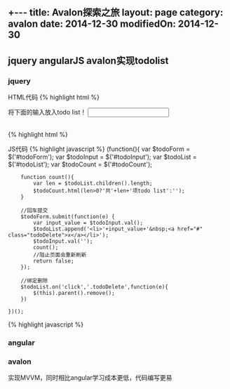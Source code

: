 +---
title: Avalon探索之旅
layout: page
category: avalon
date: 2014-12-30
modifiedOn: 2014-12-30
---

## jquery angularJS avalon实现todolist

### jquery
HTML代码
{% highlight html %}
    <!DOCTYPE html>
    <html lang="en">
    <head>
        <meta charset="UTF-8">
        <title>todo list</title>
        <link rel="stylesheet" href="../style/bootstrap.css">
    </head>
    <body>
        <div class="container">
            <div class="row">
                <div class="col-md-5">
                    <form action="" id="todoForm">
                        <label for="">将下面的输入放入todo list！</label>
                        <input type="text" id="todoInput" class="formcontrol">
                    </form>
                    <p id="todoCount"></p>
                    <ol id="todoList"></ol>
                </div>
            </div>
        </div>  
        <script src="../js/jquery-1.10.2.js"></script>
        <script src="./todojquery.js"></script> 
    </body>
    </html>
{% highlight html %}

JS代码
{% highlight javascript %}
    (function(){
        var $todoForm = $('#todoForm');
        var $todoInput = $('#todoInput');
        var $todoList = $('#todoList');
        var $todoCount = $('#todoCount');

        function count(){
            var len = $todoList.children().length;
            $todoCount.html(len>0?'共'+len+'项todo list':'');
        }

        //回车提交
        $todoForm.submit(function(e) {
            var input_value = $todoInput.val();
            $todoList.append('<li>'+input_value+'&nbsp;<a href="#" class="todoDelete">x</a></li>');
            $todoInput.val('');
            count();
            //阻止页面会重新刷新
            return false;
        });

        //绑定删除
        $todoList.on('click','.todoDelete',function(e){
            $(this).parent().remove();
        })

    })();
{% highlight javascript %}

### angular

### avalon
实现MVVM，同时相比angular学习成本更低，代码编写更易




